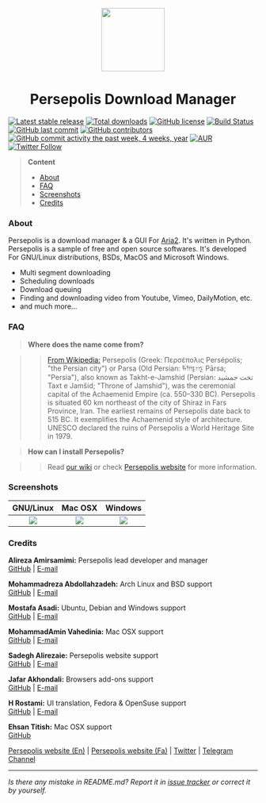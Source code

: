 <p align="center">
  <img src="https://persepolisdm.github.io/img/screen/persepolisـreadme.png" width="128px"/>
</p>
<h1 align="center">Persepolis Download Manager</h1>

[![Latest stable release](https://img.shields.io/github/release/persepolisdm/persepolis.svg?maxAge=3600)](https://github.com/persepolisdm/persepolis/releases) [![Total downloads](https://img.shields.io/github/downloads/persepolisdm/persepolis/total.svg)](https://github.com/persepolisdm/persepolis) [![GitHub license](https://img.shields.io/github/license/persepolisdm/persepolis.svg)](https://github.com/persepolisdm/persepolis/blob/master/LICENSE) [![Build Status](https://travis-ci.org/persepolisdm/persepolis.svg?branch=master)](https://travis-ci.org/persepolisdm/persepolis) [![GitHub last commit](https://img.shields.io/github/last-commit/persepolisdm/persepolis.svg)](https://github.com/persepolisdm/persepolis/commits/master) [![GitHub contributors](https://img.shields.io/github/contributors/persepolisdm/persepolis.svg)](https://github.com/persepolisdm/persepolis/graphs/contributors) [![GitHub commit activity the past week, 4 weeks, year](https://img.shields.io/github/commit-activity/y/persepolisdm/persepolis.svg)](https://github.com/persepolisdm/persepolis/commits/master) [![AUR](https://img.shields.io/aur/version/persepolis.svg)](https://aur.archlinux.org/packages/persepolis) [![Twitter Follow](https://img.shields.io/twitter/follow/persepolisdm.svg?style=social&label=Follow)](https://twitter.com/persepolisdm)

> **Content**  
> - [About](https://github.com/persepolisdm/persepolis#about)  
> - [FAQ](https://github.com/persepolisdm/persepolis#faq)  
> - [Screenshots](https://github.com/persepolisdm/persepolis#screenshots)  
> - [Credits](https://github.com/persepolisdm/persepolis#credits)  

### **About**
Persepolis is a download manager & a GUI For [Aria2](https://github.com/aria2/aria2). It's written in Python. Persepolis is a sample of free and open source softwares. It's developed For GNU/Linux distributions, BSDs, MacOS and Microsoft Windows.  
- Multi segment downloading
- Scheduling downloads
- Download queuing
- Finding and downloading video from Youtube, Vimeo, DailyMotion, etc.  
- and much more...

### **FAQ**
> **Where does the name come from?**

> > [From Wikipedia:](https://en.wikipedia.org/wiki/Persepolis) Persepolis (Greek: Περσέπολις Persépolis; "the Persian city") or Parsa (Old Persian: 𐎱𐎠𐎼𐎿 Pārsa; "Persia"), 
also known as Takht-e-Jamshid (Persian: تخت جمشيد‎‎ Taxt e Jamšid; "Throne of Jamshid"),
was the ceremonial capital of the Achaemenid Empire (ca. 550–330 BC).
Persepolis is situated 60 km northeast of the city of Shiraz in Fars Province, Iran. The earliest remains of Persepolis date back to 515 BC. 
It exemplifies the Achaemenid style of architecture. UNESCO declared the ruins of Persepolis a World Heritage Site in 1979.

> **How can I install Persepolis?**

> > Read [our wiki](https://github.com/persepolisdm/persepolis/wiki) or check [Persepolis website](https://persepolisdm.github.io) for more information.


### **Screenshots**

|GNU/Linux|Mac OSX|Windows|  
|:---:|:---:|:---:|  
|![](https://persepolisdm.github.io/img/screen/persepolis.png)|![](https://persepolisdm.github.io/img/screen/mac.png)|![](https://persepolisdm.github.io/img/screen/windows.png)|

### Credits

**Alireza Amirsamimi:** Persepolis lead developer and manager  
[GitHub](https://github.com/alireza-amirsamimi) | [E-mail](mailto:alireza.amirsamimi@ubuntu.ir)

**Mohammadreza Abdollahzadeh:** Arch Linux and BSD support  
[GitHub](https://github.com/morealaz) | [E-mail](mailto:morealaz@gmail.com)

**Mostafa Asadi:** Ubuntu, Debian and Windows support  
[GitHub](https://github.com/mostafaasadi) | [E-mail](mailto:mostafaasadi73@gmail.com)

**MohammadAmin Vahedinia:** Mac OSX support  
[GitHub](https://github.com/Mr0Null) | [E-mail](mailto:persepolisdm@vahedinia.me)

**Sadegh Alirezaie:** Persepolis website support  
[GitHub](https://github.com/Alirezaies) | [E-mail](mailto:alirezaie@sadegh.io)

**Jafar Akhondali:** Browsers add-ons support  
[GitHub](https://github.com/JafarAkhondali) | [E-mail](mailto:jafar.akhondali@yahoo.com)

**H Rostami:** UI translation, Fedora & OpenSuse support  
[GitHub](https://github.com/hayyan71) | [E-mail](mailto:hayyan71@yahoo.com)

**Ehsan Titish:** Mac OSX support  
[GitHub](https://github.com/Maders)


[Persepolis website (En)](https://persepolisdm.github.io/) | [Persepolis website (Fa)](https://persepolisdm.github.io/fa) | [Twitter](https://twitter.com/persepolisdm) | [Telegram Channel](https://telegram.me/persepolisdm)

---
_Is there any mistake in README.md? Report it in [issue tracker](https://github.com/persepolisdm/persepolis/issues) or correct it by yourself._
